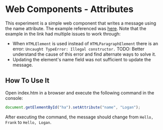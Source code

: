 # Web Components - Attributes

This experiment is a simple web component that writes a message using the name attribute.
The example referenced was [here](https://kinsta.com/blog/web-components/#adding-attributes).
Note that the example in the link had multiple issues to work through:

* When `HTMLElement` is used instead of `HTMLParagraphElement` there is an error: `Uncaught TypeError: Illegal constructor.` TODO: Better understand the cause of this error and find alternate ways to solve it.
* Updating the element's name field was not sufficient to update the message.

## How To Use It

Open index.htm in a browser and execute the following command in the console:
```js
document.getElementById("ha").setAttribute("name", "Logan");
```
After executing the command, the message should change from `Hello, Frank` to `Hello, Logan`.
